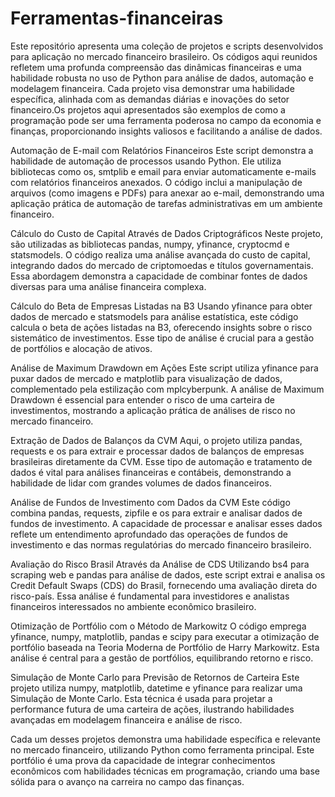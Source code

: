 # Ferramentas-financeiras
Este repositório apresenta uma coleção de projetos e scripts desenvolvidos para aplicação no mercado financeiro brasileiro. Os códigos aqui reunidos refletem uma profunda compreensão das dinâmicas financeiras e uma habilidade robusta no uso de Python para análise de dados, automação e modelagem financeira. Cada projeto visa demonstrar uma habilidade específica, alinhada com as demandas diárias e inovações do setor financeiro.Os projetos aqui apresentados são exemplos de como a programação pode ser uma ferramenta poderosa no campo da economia e finanças, proporcionando insights valiosos e facilitando a análise de dados.

Automação de E-mail com Relatórios Financeiros
Este script demonstra a habilidade de automação de processos usando Python. Ele utiliza bibliotecas como os, smtplib e email para enviar automaticamente e-mails com relatórios financeiros anexados. O código inclui a manipulação de arquivos (como imagens e PDFs) para anexar ao e-mail, demonstrando uma aplicação prática de automação de tarefas administrativas em um ambiente financeiro.

Cálculo do Custo de Capital Através de Dados Criptográficos
Neste projeto, são utilizadas as bibliotecas pandas, numpy, yfinance, cryptocmd e statsmodels. O código realiza uma análise avançada do custo de capital, integrando dados do mercado de criptomoedas e títulos governamentais. Essa abordagem demonstra a capacidade de combinar fontes de dados diversas para uma análise financeira complexa.

Cálculo do Beta de Empresas Listadas na B3
Usando yfinance para obter dados de mercado e statsmodels para análise estatística, este código calcula o beta de ações listadas na B3, oferecendo insights sobre o risco sistemático de investimentos. Esse tipo de análise é crucial para a gestão de portfólios e alocação de ativos.

Análise de Maximum Drawdown em Ações
Este script utiliza yfinance para puxar dados de mercado e matplotlib para visualização de dados, complementado pela estilização com mplcyberpunk. A análise de Maximum Drawdown é essencial para entender o risco de uma carteira de investimentos, mostrando a aplicação prática de análises de risco no mercado financeiro.

Extração de Dados de Balanços da CVM
Aqui, o projeto utiliza pandas, requests e os para extrair e processar dados de balanços de empresas brasileiras diretamente da CVM. Esse tipo de automação e tratamento de dados é vital para análises financeiras e contábeis, demonstrando a habilidade de lidar com grandes volumes de dados financeiros.

Análise de Fundos de Investimento com Dados da CVM
Este código combina pandas, requests, zipfile e os para extrair e analisar dados de fundos de investimento. A capacidade de processar e analisar esses dados reflete um entendimento aprofundado das operações de fundos de investimento e das normas regulatórias do mercado financeiro brasileiro.

Avaliação do Risco Brasil Através da Análise de CDS
Utilizando bs4 para scraping web e pandas para análise de dados, este script extrai e analisa os Credit Default Swaps (CDS) do Brasil, fornecendo uma avaliação direta do risco-país. Essa análise é fundamental para investidores e analistas financeiros interessados no ambiente econômico brasileiro.

Otimização de Portfólio com o Método de Markowitz
O código emprega yfinance, numpy, matplotlib, pandas e scipy para executar a otimização de portfólio baseada na Teoria Moderna de Portfólio de Harry Markowitz. Esta análise é central para a gestão de portfólios, equilibrando retorno e risco.

Simulação de Monte Carlo para Previsão de Retornos de Carteira
Este projeto utiliza numpy, matplotlib, datetime e yfinance para realizar uma Simulação de Monte Carlo. Esta técnica é usada para projetar a performance futura de uma carteira de ações, ilustrando habilidades avançadas em modelagem financeira e análise de risco.

Cada um desses projetos demonstra uma habilidade específica e relevante no mercado financeiro, utilizando Python como ferramenta principal. Este portfólio é uma prova da capacidade de integrar conhecimentos econômicos com habilidades técnicas em programação, criando uma base sólida para o avanço na carreira no campo das finanças.
